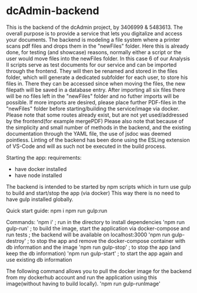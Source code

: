 # dcAdmin-backend

This is the backend of the dcAdmin project, by 3406999 & 5483613.
The overall purpose is to provide a service that lets you digitalize and access your documents.
The backend is modeling a file system where a printer scans pdf files and drops them in the "newFiles" folder.
Here this is already done, for testing (and showcase) reasons, normally either a script or the user would move files into the newFiles folder. 
In this case 6 of our Analysis II scripts serve as test documents for our service and can be imported through the frontend. They will then be renamed and stored in the files folder, which will generate a dedicated subfolder for each user, to store his files in. 
There they can be accessed since when moving the files, the new filepath will be saved in a database entry. After importing all six files there will be no files left in the "newFiles" folder and no futher imports will be possible. If more imports are desired, please place further PDF-files in the "newFiles" folder before starting/building the service/image via docker.
Please note that some routes already exist, but are not yet used/addressed by the frontend(for example mergePDF)
Please also note that because of the simplicity and small number of methods in the backend, and the existing documentation through the YAML file, the use of jsdoc was deemed pointless.
Linting of the backend has been done using the ESLing extension of VS-Code and will as such not be executed in the build process.

Starting the app:
requirements: 
- have docker installed
- have node installed

The backend is intended to be started by npm scripts 
which in turn use gulp to build and start/stop the app (via docker)
This way there is no need to have gulp installed globally.

Quick start guide:
npm i
npm run gulp:run

Commands:
'npm i'                 ; run in the directory to install dependencies
'npm run gulp-run'      ; to build the image, start the application via docker-compose and run tests
                        ; the backend will be available on localhost:3000
'npm run gulp-destroy'  ; to stop the app and remove the docker-compose container with db information and the image 
'npm run gulp-stop'     ; to stop the app (and keep the db information)
'npm run gulp-start'    ; to start the app again and use existing db information

The following command allows you to pull the docker image for the backend from my dockerhub account 
and run the application using this image(without having to build locally).
'npm run gulp-runImage'